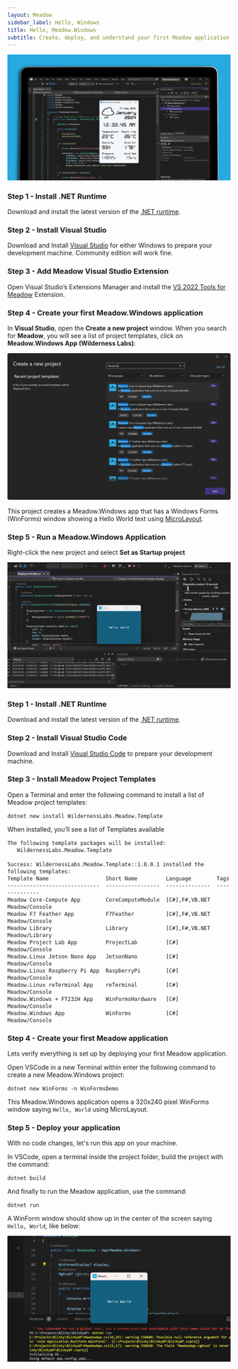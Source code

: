 ```yaml
---
layout: Meadow
sidebar_label: Hello, Windows
title: Hello, Meadow.Windows
subtitle: Create, deploy, and understand your first Meadow application.
---
```


![](wildernesslabs_desktop_getting_started.png)

<Tabs groupId="ide">
  <TabItem value="visualstudio2022" label="Visual Studio 2022" default>

### Step 1 - Install .NET Runtime

Download and install the latest version of the [.NET runtime](https://dotnet.microsoft.com/en-us/download).

### Step 2 - Install Visual Studio

Download and Install [Visual Studio](https://visualstudio.microsoft.com/) for either Windows to prepare your development machine. Community edition will work fine.

### Step 3 - Add Meadow Visual Studio Extension

Open Visual Studio’s Extensions Manager and install the [VS 2022 Tools for Meadow](https://marketplace.visualstudio.com/items?itemName=WildernessLabs.vsmeadow2022) Extension.

### Step 4 - Create your first Meadow.Windows application

In **Visual Studio**, open the **Create a new project** window. When you search for **Meadow**, you will see a list of project templates, click on **Meadow.Windows App (Wilderness Labs)**:

![Create new Meadow Application](../../Common_Assets/wildernesslabs_meadow_projects.png)

This project creates a Meadow.Windows app that has a Windows Forms (WinForms) window showing a Hello World text using [MicroLayout](../../../Meadow.Foundation/Libraries_and_Frameworks/MicroLayout/index.md). 

### Step 5 - Run a Meadow.Windows Application

Right-click the new project and select **Set as Startup project**

![Meadow.Windows App running](wildernesslabs-meadow-windows-hello.jpg)

  </TabItem>
  <TabItem value="visualstudiocode" label="Visual Studio Code">

### Step 1 - Install .NET Runtime

Download and install the latest version of the [.NET runtime](https://dotnet.microsoft.com/en-us/download).

### Step 2 - Install Visual Studio Code

Download and Install [Visual Studio Code](https://visualstudio.microsoft.com/) to prepare your development machine.

### Step 3 - Install Meadow Project Templates

Open a Terminal and enter the following command to install a list of Meadow project templates:

```console
dotnet new install WildernessLabs.Meadow.Template
```

When installed, you’ll see a list of Templates available

```console
The following template packages will be installed:
   WildernessLabs.Meadow.Template

Success: WildernessLabs.Meadow.Template::1.8.0.1 installed the following templates:
Template Name                  Short Name         Language        Tags
-----------------------------  -----------------  --------------  --------------
Meadow Core-Compute App        CoreComputeModule  [C#],F#,VB.NET  Meadow/Console
Meadow F7 Feather App          F7Feather          [C#],F#,VB.NET  Meadow/Console
Meadow Library                 Library            [C#],F#,VB.NET  Meadow/Library
Meadow Project Lab App         ProjectLab         [C#]            Meadow/Console
Meadow.Linux Jetson Nano App   JetsonNano         [C#]            Meadow/Console
Meadow.Linux Raspberry Pi App  RaspberryPi        [C#]            Meadow/Console
Meadow.Linux reTerminal App    reTerminal         [C#]            Meadow/Console
Meadow.Windows + FT232H App    WinFormsHardware   [C#]            Meadow/Console
Meadow.Windows App             WinForms           [C#]            Meadow/Console
```

### Step 4 - Create your first Meadow application

Lets verify everything is set up by deploying your first Meadow application. 

Open VSCode in a new Terminal within enter the following command to create a new Meadow.Windows project:

```console
dotnet new WinForms -n WinFormsDemo
```

This Meadow.Windows application opens a 320x240 pixel WinForms window saying `Hello, World` using MicroLayout.

### Step 5 - Deploy your application

With no code changes, let's run this app on your machine. 

In VSCode, open a terminal inside the project folder, build the project with the command:

```console
dotnet build
```

And finally to run the Meadow application, use the command:

```console
dotnet run
```

A WinForm window should show up in the center of the screen saying `Hello, World`, like below:

![Create new Meadow Application](wildernesslabs_desktop_winforms.png)

  </TabItem>
</Tabs>